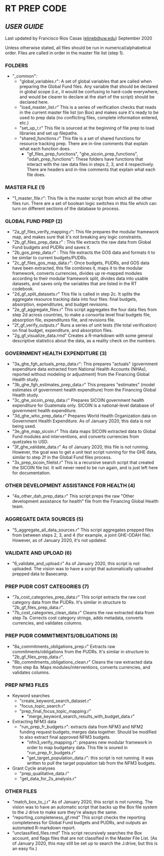 # RT PREP CODE  
## *USER GUIDE*

Last updated by Francisco Rios Casas (elineb@uw.edu)
September 2020

Unless otherwise stated, all files should be run in numerical/alphabetical order. Files are called in order in the master file list (step 1).

### FOLDERS
- "\_common":
	- "global_variables.r": A set of global variables that are called when preparing the Global Fund files. Any variable that should be declared in global scope (i.e., it would be confusing to hard-code everywhere, and would be clearer to declare at the start of the script) should be declared here.
	- "load_master_list.r" This is a series of verification checks that reads in the current master file list (on Box) and makes sure it's ready to be used to prep data (no conflicting files, complete information entered, etc.)
	- "set_up_r.r" This file is sourced at the beginning of file prep to load libraries and set up filepaths.
	- "shared_functions.r" This file is a set of shared functions for resource tracking prep. There are in-line comments that explain what each function does.
	  - "gf_files_prep_functions", "ghe_sicoin_prep_functions", "odah_prep_functions": These folders have functions that interact with the raw data files in steps 2, 3, and 4 respectively. There are headers and in-line comments that explain what each file does.

### MASTER FILE (1)
- "1_master_file.r": This file is the master script from which all the other files run. There are a set of boolean logic switches in this file which can turn on different sections of the database to process.  

### GLOBAL FUND PREP  (2)
- "2a_gf_files_verify_mapping.r": This file prepares the modular framework map, and makes sure that it's not breaking any logic constraints.
- "2b_gf_files_prep_data.r" : This file extracts the raw data from Global Fund budgets and PUDRs and saves it.
- "2b_gos_prep_data.r" : This file extracts the GOS data and formats it to be similar to current budgets/PUDRs.
- "2c_gf_files_gos_map_data.r": Once budgets, PUDRs, and GOS data have been extracted, this file combines it, maps it to the modular framework,
	converts currencies, divides up re-mapped modules according to their modular framework split, divides data into usable datasets, and saves only the variables that are listed in the RT codebook.
- "2d_gf_split_datasets.r" This file is called in step 2c. It splits the aggregate resource tracking data into four files: final budgets,
		absorption, expenditures, and budget revisions.
- "2e_gf_aggregate_files.r" This script aggregates the four data files from step 2d across countries, to make a consortia level final budgets file,
		absorption file, expenditures file, and revisions file.
- "2f_gf_verify_outputs.r" Runs a series of unit tests (file total verification) on final budget, expenditure, and absorption files.
- "2g_gf_visualize_data.rmd" Creates a R-markdown with some general descriptive statistics about the data, as a reality check on the numbers.

### GOVERNMENT HEALTH EXPENDITURE (3)
- "3a_ghe_fgh_actuals_prep_data.r": This prepares "actuals" (government expenditure data extracted from National Health Accounts (NHAs), reported without modeling or adjustment) from the Financing Global Health study.
- "3b_ghe_fgh_estimates_prep_data.r" This prepares "estimates" (model estimates of government health expenditure) from the Financing Global Health study.
- "3c_ghe_sicoin_prep_data.r" Prepares SICOIN government health expenditure for Guatemala only. SICOIN is a national-level database of government health expenditure.
- "3d_ghe_who_prep_data.r" Prepares World Health Organization data on Government Health Expenditure. As of January 2020, this data is not being used.
- "3e_ghe_map_sicoin.r" This data maps SICOIN extracted data to Global Fund modules and interventions, and converts currencies from quetzales to USD.
- "3f_ghe_validate_data.r" As of January 2020, this file is not running. However, the goal was to get a unit test script running for the GHE data, similar to step 2f in the Global Fund files process.
- "3x_prep_sicoin_filelist.r" This is a recursive search script that created the SICOIN file list. It will never need to be run again, and is just left here for documentation.

### OTHER DEVELOPMENT ASSISTANCE FOR HEALTH (4)
- "4a_other_dah_prep_data.r" This script preps the raw "Other development assistance for health" file from the Financing Global Health team.

### AGGREGATE DATA SOURCES (5)
- "5_aggregate_all_data_sources.r" This script aggregates prepped files from between steps 2, 3, and 4 (for example, a joint GHE-ODAH file). However, as of January 2020, it's not updated.

### VALIDATE AND UPLOAD (6)
- "6_validate_and_upload.r" As of January 2020, this script is not uploaded. The vision was to have a script that automatically uploaded prepped data to Basecamp.

### PREP PUDR COST CATEGORIES (7)
- "7a_cost_categories_prep_data.r" This script extracts the raw cost category data from the PUDRs. It's similar in structure to "2b_gf_files_prep_data.r".
- "7b_cost_categories_clean_data.r" Cleans the raw extracted data from step 7a. Corrects cost category strings, adds metadata, converts currencies, and validates columns.

### PREP PUDR COMMITMENTS/OBLIGATIONS (8)
- "8a_commitments_obligations_prep.r" Extracts raw commitments/obligations from the PUDRs. It's similar in structure to "2b_gf_files_prep_data.r".
- "8b_commitments_obligations_clean.r" Cleans the raw extracted data from step 8a. Maps modules/interventions, converts currencies, and validates columns.

### PREP NFM3 FILES
- Keyword searches
  - "create_keyword_search_dataset.r"
  - "focus_topic_search.r"
  - "prep_final_focus_topic_mapping.r"
	- "merge_keyword_search_results_with_budget_data.r"
- Extracting NFM3 data
  - "run_prep_fr_budgets.r": extracts data from NFM3 and NFM2 funding request budgets; merges data together. Should be modified to also extract final approved NFM3 budgets.  
	- "nfm3_verify_mapping.r": prepares new modular framework in order to map budgetary data. This file is soured in "run_prep_fr_budgets.r"
	- "get_target_population_data.r": this script is not running. It was written to pull the target population tab from the NFM3 budgets.
- Grant Cycle analyses
  - "prep_qualitative_data.r"
  - "get_data_for_2s_analysis.r"

### OTHER FILES
- "match_box_to_j.r" As of January 2020, this script is not running. The vision was to have an automatic script that backs up the Box file system to the J drive to make sure they're always the same.
- "reporting_completeness_gf.rmd" This script checks the reporting completeness for Global Fund budgets and PUDRs, and outputs an automated R-markdown report.
- "unclassified_files.rmd" This script recursively searches the Box account, and flags files that are not classified in the Master File List. (As of January 2020, this may still be set up to search the J:drive, but this is an easy fix.)

